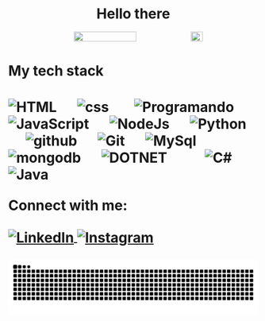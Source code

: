 <h1 align="center">
  Hello there
</h1>


<p align="center">
  <img height="50%" width="50%" src ="https://github-readme-stats.vercel.app/api?username=hpapedro&theme=merko&show_icons=true">
  <img height="50%" width="22%" src ="https://github-readme-stats.vercel.app/api/top-langs/?username=hpapedro&theme=merko&show_icons=true">
 </p>
 
<h1>My tech stack<h1>
<p>
  <img align="right" src="https://media1.giphy.com/media/v1.Y2lkPTc5MGI3NjExMzY5OW1nODJ2ZmlmYWd5M3IzZWw0aWF6Z3B1cXV3YmZjcWNueTltNyZlcD12MV9pbnRlcm5hbF9naWZfYnlfaWQmY3Q9Zw/l42PANw17Cvm0BBvi/giphy.gif" alt="Programando" width="250"/>
</p>

<p align="left"> 
  <a> 
    <img alt="HTML" src="https://img.shields.io/badge/HTML5-E34F26?style=for-the-badge&logo=html5&logoColor=white" alt="HTML5 Badge">
  </a> 
  &emsp;
  <a> 
    <img alt="css" src="https://img.shields.io/badge/CSS3-1572B6?style=for-the-badge&logo=css3&logoColor=white">
  </a>
  &emsp;
  <a> 
     <img alt="JavaScript" src="https://img.shields.io/badge/JavaScript%20-%23F7DF1E.svg?logo=javascript&logoColor=black">
   </a>
  &emsp;
  <a> 
    <img alt="NodeJs" src="https://img.shields.io/badge/-NodeJS-green?logo=node.js&Color=white">
  </a> 
  &emsp;
   <a>
    <img alt="Python" src="https://img.shields.io/badge/Python%20-%2314354C.svg?logo=python&logoColor=white">
  </a>
  &emsp;
  <a> 
    <img alt="github" src="https://img.shields.io/badge/-GitHub-black?logo=github&logoColor=white">
  </a>
  &emsp;
  <a>
    <img alt="Git" src="https://img.shields.io/badge/-git-red?logo=git&logoColor=white"/>
  </a>
  &emsp;
  <a> 
    <img alt="MySql" src="https://img.shields.io/badge/MySQL-005C84?logo=mysql&logoColor=white">
  </a>
  &emsp;
  <a> 
     <img alt="mongodb" src="https://img.shields.io/badge/-mongoDb-green?logo=mongodb&logoColor=white">
   </a>
  &emsp;
  <a> 
    <img alt="DOTNET" src="https://img.shields.io/badge/.NET-5C2D91?logo=dotnet&logoColor=white">
  </a>
  &emsp;
    &emsp;
  <a> 
    <img alt="C#" src="https://img.shields.io/badge/C%23-239120?logo=c-sharp&logoColor=white">
  </a>
    &emsp;
  <a> 
    <img alt="Java" src="https://img.shields.io/badge/Java-ED8B00?logo=java&logoColor=white">
  </a>
</p>


Connect with me:
<p align="left">
  <a href="https://www.linkedin.com/in/hpapedro/" target="_blank">
    <img align="center" src="https://cdn.jsdelivr.net/gh/devicons/devicon/icons/linkedin/linkedin-original.svg" alt="LinkedIn" height="30" width="40"/>
  </a>
  <a href="https://www.instagram.com/pedroalves2000/?hl=en" target="_blank">
    <img align="center" src="https://cdn-icons-png.flaticon.com/512/1384/1384063.png" alt="Instagram" height="30" width="30"/>
  </a>
</p>

<p align="center">
  <picture>
    <source media="(prefers-color-scheme: dark)" srcset="https://raw.githubusercontent.com/hpapedro/hpapedro/output/github-contribution-grid-snake-dark.svg">
    <source media="(prefers-color-scheme: light)" srcset="https://raw.githubusercontent.com/hpapedro/hpapedro/output/github-contribution-grid-snake.svg">
    <img alt="github contribution grid snake animation" src="https://raw.githubusercontent.com/hpapedro/hpapedro/output/github-contribution-grid-snake.svg">
  </picture>
</p>





